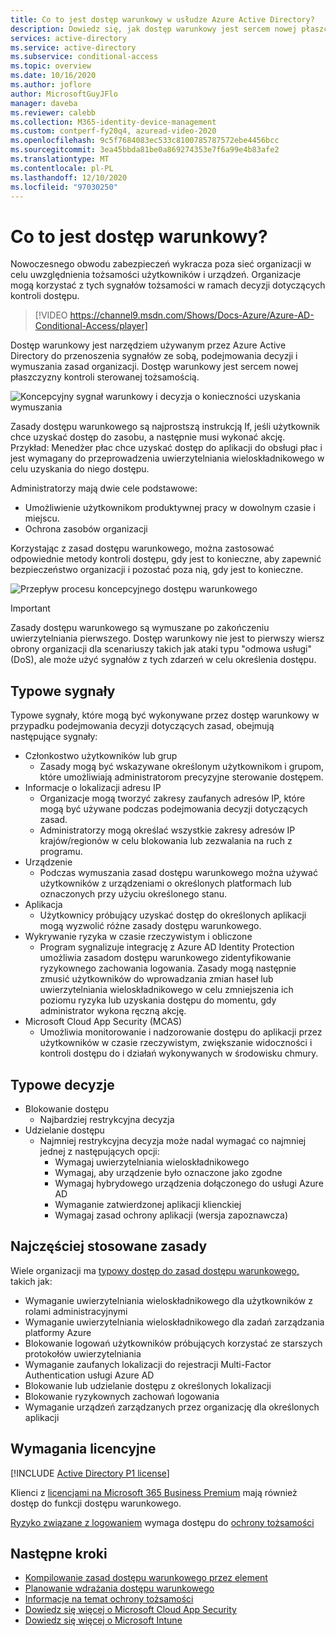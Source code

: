 ```yaml
---
title: Co to jest dostęp warunkowy w usłudze Azure Active Directory?
description: Dowiedz się, jak dostęp warunkowy jest sercem nowej płaszczyzny kontroli sterowanej tożsamością.
services: active-directory
ms.service: active-directory
ms.subservice: conditional-access
ms.topic: overview
ms.date: 10/16/2020
ms.author: joflore
author: MicrosoftGuyJFlo
manager: daveba
ms.reviewer: calebb
ms.collection: M365-identity-device-management
ms.custom: contperf-fy20q4, azuread-video-2020
ms.openlocfilehash: 9c5f7684083ec533c8100785787572ebe4456bcc
ms.sourcegitcommit: 3ea45bbda81be0a869274353e7f6a99e4b83afe2
ms.translationtype: MT
ms.contentlocale: pl-PL
ms.lasthandoff: 12/10/2020
ms.locfileid: "97030250"
---
```

# <a name="what-is-conditional-access"></a>Co to jest dostęp warunkowy?

Nowoczesnego obwodu zabezpieczeń wykracza poza sieć organizacji w celu uwzględnienia tożsamości użytkowników i urządzeń. Organizacje mogą korzystać z tych sygnałów tożsamości w ramach decyzji dotyczących kontroli dostępu. 

> [!VIDEO https://channel9.msdn.com/Shows/Docs-Azure/Azure-AD-Conditional-Access/player]

Dostęp warunkowy jest narzędziem używanym przez Azure Active Directory do przenoszenia sygnałów ze sobą, podejmowania decyzji i wymuszania zasad organizacji. Dostęp warunkowy jest sercem nowej płaszczyzny kontroli sterowanej tożsamością.

![Koncepcyjny sygnał warunkowy i decyzja o konieczności uzyskania wymuszania](./media/overview/conditional-access-signal-decision-enforcement.png)

Zasady dostępu warunkowego są najprostszą instrukcją If, jeśli użytkownik chce uzyskać dostęp do zasobu, a następnie musi wykonać akcję. Przykład: Menedżer płac chce uzyskać dostęp do aplikacji do obsługi płac i jest wymagany do przeprowadzenia uwierzytelniania wieloskładnikowego w celu uzyskania do niego dostępu.

Administratorzy mają dwie cele podstawowe:

- Umożliwienie użytkownikom produktywnej pracy w dowolnym czasie i miejscu.
- Ochrona zasobów organizacji

Korzystając z zasad dostępu warunkowego, można zastosować odpowiednie metody kontroli dostępu, gdy jest to konieczne, aby zapewnić bezpieczeństwo organizacji i pozostać poza nią, gdy jest to konieczne.

![Przepływ procesu koncepcyjnego dostępu warunkowego](./media/overview/conditional-access-overview-how-it-works.png)

> [!IMPORTANT]
> Zasady dostępu warunkowego są wymuszane po zakończeniu uwierzytelniania pierwszego. Dostęp warunkowy nie jest to pierwszy wiersz obrony organizacji dla scenariuszy takich jak ataki typu "odmowa usługi" (DoS), ale może użyć sygnałów z tych zdarzeń w celu określenia dostępu.

## <a name="common-signals"></a>Typowe sygnały

Typowe sygnały, które mogą być wykonywane przez dostęp warunkowy w przypadku podejmowania decyzji dotyczących zasad, obejmują następujące sygnały:

- Członkostwo użytkowników lub grup
   - Zasady mogą być wskazywane określonym użytkownikom i grupom, które umożliwiają administratorom precyzyjne sterowanie dostępem.
- Informacje o lokalizacji adresu IP
   - Organizacje mogą tworzyć zakresy zaufanych adresów IP, które mogą być używane podczas podejmowania decyzji dotyczących zasad. 
   - Administratorzy mogą określać wszystkie zakresy adresów IP krajów/regionów w celu blokowania lub zezwalania na ruch z programu.
- Urządzenie
   - Podczas wymuszania zasad dostępu warunkowego można używać użytkowników z urządzeniami o określonych platformach lub oznaczonych przy użyciu określonego stanu.
- Aplikacja
   - Użytkownicy próbujący uzyskać dostęp do określonych aplikacji mogą wyzwolić różne zasady dostępu warunkowego. 
- Wykrywanie ryzyka w czasie rzeczywistym i obliczone
   - Program sygnalizuje integrację z Azure AD Identity Protection umożliwia zasadom dostępu warunkowego zidentyfikowanie ryzykownego zachowania logowania. Zasady mogą następnie zmusić użytkowników do wprowadzania zmian haseł lub uwierzytelniania wieloskładnikowego w celu zmniejszenia ich poziomu ryzyka lub uzyskania dostępu do momentu, gdy administrator wykona ręczną akcję.
- Microsoft Cloud App Security (MCAS)
   - Umożliwia monitorowanie i nadzorowanie dostępu do aplikacji przez użytkowników w czasie rzeczywistym, zwiększanie widoczności i kontroli dostępu do i działań wykonywanych w środowisku chmury.

## <a name="common-decisions"></a>Typowe decyzje

- Blokowanie dostępu
   - Najbardziej restrykcyjna decyzja
- Udzielanie dostępu
   - Najmniej restrykcyjna decyzja może nadal wymagać co najmniej jednej z następujących opcji:
      - Wymagaj uwierzytelniania wieloskładnikowego
      - Wymagaj, aby urządzenie było oznaczone jako zgodne
      - Wymagaj hybrydowego urządzenia dołączonego do usługi Azure AD
      - Wymaganie zatwierdzonej aplikacji klienckiej
      - Wymagaj zasad ochrony aplikacji (wersja zapoznawcza)

## <a name="commonly-applied-policies"></a>Najczęściej stosowane zasady

Wiele organizacji ma [typowy dostęp do zasad dostępu warunkowego,](concept-conditional-access-policy-common.md) takich jak:

- Wymaganie uwierzytelniania wieloskładnikowego dla użytkowników z rolami administracyjnymi
- Wymaganie uwierzytelniania wieloskładnikowego dla zadań zarządzania platformy Azure
- Blokowanie logowań użytkowników próbujących korzystać ze starszych protokołów uwierzytelniania
- Wymaganie zaufanych lokalizacji do rejestracji Multi-Factor Authentication usługi Azure AD
- Blokowanie lub udzielanie dostępu z określonych lokalizacji
- Blokowanie ryzykownych zachowań logowania
- Wymaganie urządzeń zarządzanych przez organizację dla określonych aplikacji

## <a name="license-requirements"></a>Wymagania licencyjne

[!INCLUDE [Active Directory P1 license](../../../includes/active-directory-p1-license.md)]

Klienci z [licencjami na Microsoft 365 Business Premium](/office365/servicedescriptions/microsoft-365-service-descriptions/microsoft-365-business-service-description) mają również dostęp do funkcji dostępu warunkowego. 

[Ryzyko związane z logowaniem](concept-conditional-access-conditions.md#sign-in-risk) wymaga dostępu do [ochrony tożsamości](../identity-protection/overview-identity-protection.md)

## <a name="next-steps"></a>Następne kroki

- [Kompilowanie zasad dostępu warunkowego przez element](concept-conditional-access-policies.md)
- [Planowanie wdrażania dostępu warunkowego](plan-conditional-access.md)
- [Informacje na temat ochrony tożsamości](../identity-protection/overview-identity-protection.md)
- [Dowiedz się więcej o Microsoft Cloud App Security](/cloud-app-security/what-is-cloud-app-security)
- [Dowiedz się więcej o Microsoft Intune](/intune/index)
